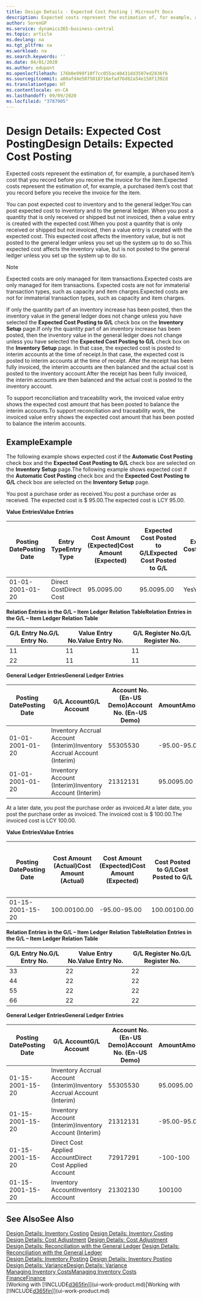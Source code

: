 ```yaml
---
title: Design Details - Expected Cost Posting | Microsoft Docs
description: Expected costs represent the estimation of, for example, a purchased item’s cost that you record before you receive the invoice for the item.
author: SorenGP
ms.service: dynamics365-business-central
ms.topic: article
ms.devlang: na
ms.tgt_pltfrm: na
ms.workload: na
ms.search.keywords: ''
ms.date: 04/01/2020
ms.author: edupont
ms.openlocfilehash: 176b0e999f10f7cc055ac40431dd3507ed2836f6
ms.sourcegitcommit: a80afd4e5075018716efad76d82a54e158f1392d
ms.translationtype: HT
ms.contentlocale: en-CA
ms.lasthandoff: 09/09/2020
ms.locfileid: "3787905"
---
```

# <a name="design-details-expected-cost-posting"></a><span data-ttu-id="b028e-103">Design Details: Expected Cost Posting</span><span class="sxs-lookup"><span data-stu-id="b028e-103">Design Details: Expected Cost Posting</span></span>
<span data-ttu-id="b028e-104">Expected costs represent the estimation of, for example, a purchased item’s cost that you record before you receive the invoice for the item.</span><span class="sxs-lookup"><span data-stu-id="b028e-104">Expected costs represent the estimation of, for example, a purchased item’s cost that you record before you receive the invoice for the item.</span></span>  

 <span data-ttu-id="b028e-105">You can post expected cost to inventory and to the general ledger.</span><span class="sxs-lookup"><span data-stu-id="b028e-105">You can post expected cost to inventory and to the general ledger.</span></span> <span data-ttu-id="b028e-106">When you post a quantity that is only received or shipped but not invoiced, then a value entry is created with the expected cost.</span><span class="sxs-lookup"><span data-stu-id="b028e-106">When you post a quantity that is only received or shipped but not invoiced, then a value entry is created with the expected cost.</span></span> <span data-ttu-id="b028e-107">This expected cost affects the inventory value, but is not posted to the general ledger unless you set up the system up to do so.</span><span class="sxs-lookup"><span data-stu-id="b028e-107">This expected cost affects the inventory value, but is not posted to the general ledger unless you set up the system up to do so.</span></span>  

> [!NOTE]  
>  <span data-ttu-id="b028e-108">Expected costs are only managed for item transactions.</span><span class="sxs-lookup"><span data-stu-id="b028e-108">Expected costs are only managed for item transactions.</span></span> <span data-ttu-id="b028e-109">Expected costs are not for immaterial transaction types, such as capacity and item charges.</span><span class="sxs-lookup"><span data-stu-id="b028e-109">Expected costs are not for immaterial transaction types, such as capacity and item charges.</span></span>  

 <span data-ttu-id="b028e-110">If only the quantity part of an inventory increase has been posted, then the inventory value in the general ledger does not change unless you have selected the **Expected Cost Posting to G/L** check box on the **Inventory Setup** page.</span><span class="sxs-lookup"><span data-stu-id="b028e-110">If only the quantity part of an inventory increase has been posted, then the inventory value in the general ledger does not change unless you have selected the **Expected Cost Posting to G/L** check box on the **Inventory Setup** page.</span></span> <span data-ttu-id="b028e-111">In that case, the expected cost is posted to interim accounts at the time of receipt.</span><span class="sxs-lookup"><span data-stu-id="b028e-111">In that case, the expected cost is posted to interim accounts at the time of receipt.</span></span> <span data-ttu-id="b028e-112">After the receipt has been fully invoiced, the interim accounts are then balanced and the actual cost is posted to the inventory account.</span><span class="sxs-lookup"><span data-stu-id="b028e-112">After the receipt has been fully invoiced, the interim accounts are then balanced and the actual cost is posted to the inventory account.</span></span>  

 <span data-ttu-id="b028e-113">To support reconciliation and traceability work, the invoiced value entry shows the expected cost amount that has been posted to balance the interim accounts.</span><span class="sxs-lookup"><span data-stu-id="b028e-113">To support reconciliation and traceability work, the invoiced value entry shows the expected cost amount that has been posted to balance the interim accounts.</span></span>  

## <a name="example"></a><span data-ttu-id="b028e-114">Example</span><span class="sxs-lookup"><span data-stu-id="b028e-114">Example</span></span>  
 <span data-ttu-id="b028e-115">The following example shows expected cost if the **Automatic Cost Posting** check box and the **Expected Cost Posting to G/L** check box are selected on the **Inventory Setup** page.</span><span class="sxs-lookup"><span data-stu-id="b028e-115">The following example shows expected cost if the **Automatic Cost Posting** check box and the **Expected Cost Posting to G/L** check box are selected on the **Inventory Setup** page.</span></span>  

 <span data-ttu-id="b028e-116">You post a purchase order as received.</span><span class="sxs-lookup"><span data-stu-id="b028e-116">You post a purchase order as received.</span></span> <span data-ttu-id="b028e-117">The expected cost is $ 95.00.</span><span class="sxs-lookup"><span data-stu-id="b028e-117">The expected cost is LCY 95.00.</span></span>  

 <span data-ttu-id="b028e-118">**Value Entries**</span><span class="sxs-lookup"><span data-stu-id="b028e-118">**Value Entries**</span></span>  

|<span data-ttu-id="b028e-119">Posting Date</span><span class="sxs-lookup"><span data-stu-id="b028e-119">Posting Date</span></span>|<span data-ttu-id="b028e-120">Entry Type</span><span class="sxs-lookup"><span data-stu-id="b028e-120">Entry Type</span></span>|<span data-ttu-id="b028e-121">Cost Amount (Expected)</span><span class="sxs-lookup"><span data-stu-id="b028e-121">Cost Amount (Expected)</span></span>|<span data-ttu-id="b028e-122">Expected Cost Posted to G/L</span><span class="sxs-lookup"><span data-stu-id="b028e-122">Expected Cost Posted to G/L</span></span>|<span data-ttu-id="b028e-123">Expected Cost</span><span class="sxs-lookup"><span data-stu-id="b028e-123">Expected Cost</span></span>|<span data-ttu-id="b028e-124">Item Ledger Entry No.</span><span class="sxs-lookup"><span data-stu-id="b028e-124">Item Ledger Entry No.</span></span>|<span data-ttu-id="b028e-125">Entry No.</span><span class="sxs-lookup"><span data-stu-id="b028e-125">Entry No.</span></span>|  
|------------------|----------------|------------------------------|----------------------------------|-------------------|---------------------------|---------------|  
|<span data-ttu-id="b028e-126">01-01-20</span><span class="sxs-lookup"><span data-stu-id="b028e-126">01-01-20</span></span>|<span data-ttu-id="b028e-127">Direct Cost</span><span class="sxs-lookup"><span data-stu-id="b028e-127">Direct Cost</span></span>|<span data-ttu-id="b028e-128">95.00</span><span class="sxs-lookup"><span data-stu-id="b028e-128">95.00</span></span>|<span data-ttu-id="b028e-129">95.00</span><span class="sxs-lookup"><span data-stu-id="b028e-129">95.00</span></span>|<span data-ttu-id="b028e-130">Yes</span><span class="sxs-lookup"><span data-stu-id="b028e-130">Yes</span></span>|<span data-ttu-id="b028e-131">1</span><span class="sxs-lookup"><span data-stu-id="b028e-131">1</span></span>|<span data-ttu-id="b028e-132">1</span><span class="sxs-lookup"><span data-stu-id="b028e-132">1</span></span>|  

 <span data-ttu-id="b028e-133">**Relation Entries in the G/L – Item Ledger Relation Table**</span><span class="sxs-lookup"><span data-stu-id="b028e-133">**Relation Entries in the G/L – Item Ledger Relation Table**</span></span>  

|<span data-ttu-id="b028e-134">G/L Entry No.</span><span class="sxs-lookup"><span data-stu-id="b028e-134">G/L Entry No.</span></span>|<span data-ttu-id="b028e-135">Value Entry No.</span><span class="sxs-lookup"><span data-stu-id="b028e-135">Value Entry No.</span></span>|<span data-ttu-id="b028e-136">G/L Register No.</span><span class="sxs-lookup"><span data-stu-id="b028e-136">G/L Register No.</span></span>|  
|--------------------|---------------------|-----------------------|  
|<span data-ttu-id="b028e-137">1</span><span class="sxs-lookup"><span data-stu-id="b028e-137">1</span></span>|<span data-ttu-id="b028e-138">1</span><span class="sxs-lookup"><span data-stu-id="b028e-138">1</span></span>|<span data-ttu-id="b028e-139">1</span><span class="sxs-lookup"><span data-stu-id="b028e-139">1</span></span>|  
|<span data-ttu-id="b028e-140">2</span><span class="sxs-lookup"><span data-stu-id="b028e-140">2</span></span>|<span data-ttu-id="b028e-141">1</span><span class="sxs-lookup"><span data-stu-id="b028e-141">1</span></span>|<span data-ttu-id="b028e-142">1</span><span class="sxs-lookup"><span data-stu-id="b028e-142">1</span></span>|  

 <span data-ttu-id="b028e-143">**General Ledger Entries**</span><span class="sxs-lookup"><span data-stu-id="b028e-143">**General Ledger Entries**</span></span>  

|<span data-ttu-id="b028e-144">Posting Date</span><span class="sxs-lookup"><span data-stu-id="b028e-144">Posting Date</span></span>|<span data-ttu-id="b028e-145">G/L Account</span><span class="sxs-lookup"><span data-stu-id="b028e-145">G/L Account</span></span>|<span data-ttu-id="b028e-146">Account No. (En-US Demo)</span><span class="sxs-lookup"><span data-stu-id="b028e-146">Account No. (En-US Demo)</span></span>|<span data-ttu-id="b028e-147">Amount</span><span class="sxs-lookup"><span data-stu-id="b028e-147">Amount</span></span>|<span data-ttu-id="b028e-148">Entry No.</span><span class="sxs-lookup"><span data-stu-id="b028e-148">Entry No.</span></span>|  
|------------------|------------------|---------------------------------|------------|---------------|  
|<span data-ttu-id="b028e-149">01-01-20</span><span class="sxs-lookup"><span data-stu-id="b028e-149">01-01-20</span></span>|<span data-ttu-id="b028e-150">Inventory Accrual Account (Interim)</span><span class="sxs-lookup"><span data-stu-id="b028e-150">Inventory Accrual Account (Interim)</span></span>|<span data-ttu-id="b028e-151">5530</span><span class="sxs-lookup"><span data-stu-id="b028e-151">5530</span></span>|<span data-ttu-id="b028e-152">-95.00</span><span class="sxs-lookup"><span data-stu-id="b028e-152">-95.00</span></span>|<span data-ttu-id="b028e-153">2</span><span class="sxs-lookup"><span data-stu-id="b028e-153">2</span></span>|  
|<span data-ttu-id="b028e-154">01-01-20</span><span class="sxs-lookup"><span data-stu-id="b028e-154">01-01-20</span></span>|<span data-ttu-id="b028e-155">Inventory Account (Interim)</span><span class="sxs-lookup"><span data-stu-id="b028e-155">Inventory Account (Interim)</span></span>|<span data-ttu-id="b028e-156">2131</span><span class="sxs-lookup"><span data-stu-id="b028e-156">2131</span></span>|<span data-ttu-id="b028e-157">95.00</span><span class="sxs-lookup"><span data-stu-id="b028e-157">95.00</span></span>|<span data-ttu-id="b028e-158">1</span><span class="sxs-lookup"><span data-stu-id="b028e-158">1</span></span>|  

 <span data-ttu-id="b028e-159">At a later date, you post the purchase order as invoiced.</span><span class="sxs-lookup"><span data-stu-id="b028e-159">At a later date, you post the purchase order as invoiced.</span></span> <span data-ttu-id="b028e-160">The invoiced cost is $ 100.00.</span><span class="sxs-lookup"><span data-stu-id="b028e-160">The invoiced cost is LCY 100.00.</span></span>  

 <span data-ttu-id="b028e-161">**Value Entries**</span><span class="sxs-lookup"><span data-stu-id="b028e-161">**Value Entries**</span></span>  

|<span data-ttu-id="b028e-162">Posting Date</span><span class="sxs-lookup"><span data-stu-id="b028e-162">Posting Date</span></span>|<span data-ttu-id="b028e-163">Cost Amount (Actual)</span><span class="sxs-lookup"><span data-stu-id="b028e-163">Cost Amount (Actual)</span></span>|<span data-ttu-id="b028e-164">Cost Amount (Expected)</span><span class="sxs-lookup"><span data-stu-id="b028e-164">Cost Amount (Expected)</span></span>|<span data-ttu-id="b028e-165">Cost Posted to G/L</span><span class="sxs-lookup"><span data-stu-id="b028e-165">Cost Posted to G/L</span></span>|<span data-ttu-id="b028e-166">Expected Cost</span><span class="sxs-lookup"><span data-stu-id="b028e-166">Expected Cost</span></span>|<span data-ttu-id="b028e-167">Item Ledger Entry No.</span><span class="sxs-lookup"><span data-stu-id="b028e-167">Item Ledger Entry No.</span></span>|<span data-ttu-id="b028e-168">Entry No.</span><span class="sxs-lookup"><span data-stu-id="b028e-168">Entry No.</span></span>|  
|------------------|----------------------------|------------------------------|-------------------------|-------------------|---------------------------|---------------|  
|<span data-ttu-id="b028e-169">01-15-20</span><span class="sxs-lookup"><span data-stu-id="b028e-169">01-15-20</span></span>|<span data-ttu-id="b028e-170">100.00</span><span class="sxs-lookup"><span data-stu-id="b028e-170">100.00</span></span>|<span data-ttu-id="b028e-171">-95.00</span><span class="sxs-lookup"><span data-stu-id="b028e-171">-95.00</span></span>|<span data-ttu-id="b028e-172">100.00</span><span class="sxs-lookup"><span data-stu-id="b028e-172">100.00</span></span>|<span data-ttu-id="b028e-173">No</span><span class="sxs-lookup"><span data-stu-id="b028e-173">No</span></span>|<span data-ttu-id="b028e-174">1</span><span class="sxs-lookup"><span data-stu-id="b028e-174">1</span></span>|<span data-ttu-id="b028e-175">2</span><span class="sxs-lookup"><span data-stu-id="b028e-175">2</span></span>|  

 <span data-ttu-id="b028e-176">**Relation Entries in the G/L – Item Ledger Relation Table**</span><span class="sxs-lookup"><span data-stu-id="b028e-176">**Relation Entries in the G/L – Item Ledger Relation Table**</span></span>  

|<span data-ttu-id="b028e-177">G/L Entry No.</span><span class="sxs-lookup"><span data-stu-id="b028e-177">G/L Entry No.</span></span>|<span data-ttu-id="b028e-178">Value Entry No.</span><span class="sxs-lookup"><span data-stu-id="b028e-178">Value Entry No.</span></span>|<span data-ttu-id="b028e-179">G/L Register No.</span><span class="sxs-lookup"><span data-stu-id="b028e-179">G/L Register No.</span></span>|  
|--------------------|---------------------|-----------------------|  
|<span data-ttu-id="b028e-180">3</span><span class="sxs-lookup"><span data-stu-id="b028e-180">3</span></span>|<span data-ttu-id="b028e-181">2</span><span class="sxs-lookup"><span data-stu-id="b028e-181">2</span></span>|<span data-ttu-id="b028e-182">2</span><span class="sxs-lookup"><span data-stu-id="b028e-182">2</span></span>|  
|<span data-ttu-id="b028e-183">4</span><span class="sxs-lookup"><span data-stu-id="b028e-183">4</span></span>|<span data-ttu-id="b028e-184">2</span><span class="sxs-lookup"><span data-stu-id="b028e-184">2</span></span>|<span data-ttu-id="b028e-185">2</span><span class="sxs-lookup"><span data-stu-id="b028e-185">2</span></span>|  
|<span data-ttu-id="b028e-186">5</span><span class="sxs-lookup"><span data-stu-id="b028e-186">5</span></span>|<span data-ttu-id="b028e-187">2</span><span class="sxs-lookup"><span data-stu-id="b028e-187">2</span></span>|<span data-ttu-id="b028e-188">2</span><span class="sxs-lookup"><span data-stu-id="b028e-188">2</span></span>|  
|<span data-ttu-id="b028e-189">6</span><span class="sxs-lookup"><span data-stu-id="b028e-189">6</span></span>|<span data-ttu-id="b028e-190">2</span><span class="sxs-lookup"><span data-stu-id="b028e-190">2</span></span>|<span data-ttu-id="b028e-191">2</span><span class="sxs-lookup"><span data-stu-id="b028e-191">2</span></span>|  

 <span data-ttu-id="b028e-192">**General Ledger Entries**</span><span class="sxs-lookup"><span data-stu-id="b028e-192">**General Ledger Entries**</span></span>  

|<span data-ttu-id="b028e-193">Posting Date</span><span class="sxs-lookup"><span data-stu-id="b028e-193">Posting Date</span></span>|<span data-ttu-id="b028e-194">G/L Account</span><span class="sxs-lookup"><span data-stu-id="b028e-194">G/L Account</span></span>|<span data-ttu-id="b028e-195">Account No. (En-US Demo)</span><span class="sxs-lookup"><span data-stu-id="b028e-195">Account No. (En-US Demo)</span></span>|<span data-ttu-id="b028e-196">Amount</span><span class="sxs-lookup"><span data-stu-id="b028e-196">Amount</span></span>|<span data-ttu-id="b028e-197">Entry No.</span><span class="sxs-lookup"><span data-stu-id="b028e-197">Entry No.</span></span>|  
|------------------|------------------|---------------------------------|------------|---------------|  
|<span data-ttu-id="b028e-198">01-15-20</span><span class="sxs-lookup"><span data-stu-id="b028e-198">01-15-20</span></span>|<span data-ttu-id="b028e-199">Inventory Accrual Account (Interim)</span><span class="sxs-lookup"><span data-stu-id="b028e-199">Inventory Accrual Account (Interim)</span></span>|<span data-ttu-id="b028e-200">5530</span><span class="sxs-lookup"><span data-stu-id="b028e-200">5530</span></span>|<span data-ttu-id="b028e-201">95.00</span><span class="sxs-lookup"><span data-stu-id="b028e-201">95.00</span></span>|<span data-ttu-id="b028e-202">4</span><span class="sxs-lookup"><span data-stu-id="b028e-202">4</span></span>|  
|<span data-ttu-id="b028e-203">01-15-20</span><span class="sxs-lookup"><span data-stu-id="b028e-203">01-15-20</span></span>|<span data-ttu-id="b028e-204">Inventory Account (Interim)</span><span class="sxs-lookup"><span data-stu-id="b028e-204">Inventory Account (Interim)</span></span>|<span data-ttu-id="b028e-205">2131</span><span class="sxs-lookup"><span data-stu-id="b028e-205">2131</span></span>|<span data-ttu-id="b028e-206">-95.00</span><span class="sxs-lookup"><span data-stu-id="b028e-206">-95.00</span></span>|<span data-ttu-id="b028e-207">3</span><span class="sxs-lookup"><span data-stu-id="b028e-207">3</span></span>|  
|<span data-ttu-id="b028e-208">01-15-20</span><span class="sxs-lookup"><span data-stu-id="b028e-208">01-15-20</span></span>|<span data-ttu-id="b028e-209">Direct Cost Applied Account</span><span class="sxs-lookup"><span data-stu-id="b028e-209">Direct Cost Applied Account</span></span>|<span data-ttu-id="b028e-210">7291</span><span class="sxs-lookup"><span data-stu-id="b028e-210">7291</span></span>|<span data-ttu-id="b028e-211">-100</span><span class="sxs-lookup"><span data-stu-id="b028e-211">-100</span></span>|<span data-ttu-id="b028e-212">6</span><span class="sxs-lookup"><span data-stu-id="b028e-212">6</span></span>|  
|<span data-ttu-id="b028e-213">01-15-20</span><span class="sxs-lookup"><span data-stu-id="b028e-213">01-15-20</span></span>|<span data-ttu-id="b028e-214">Inventory Account</span><span class="sxs-lookup"><span data-stu-id="b028e-214">Inventory Account</span></span>|<span data-ttu-id="b028e-215">2130</span><span class="sxs-lookup"><span data-stu-id="b028e-215">2130</span></span>|<span data-ttu-id="b028e-216">100</span><span class="sxs-lookup"><span data-stu-id="b028e-216">100</span></span>|<span data-ttu-id="b028e-217">5</span><span class="sxs-lookup"><span data-stu-id="b028e-217">5</span></span>|  

## <a name="see-also"></a><span data-ttu-id="b028e-218">See Also</span><span class="sxs-lookup"><span data-stu-id="b028e-218">See Also</span></span>
 <span data-ttu-id="b028e-219">[Design Details: Inventory Costing](design-details-inventory-costing.md) </span><span class="sxs-lookup"><span data-stu-id="b028e-219">[Design Details: Inventory Costing](design-details-inventory-costing.md) </span></span>  
 <span data-ttu-id="b028e-220">[Design Details: Cost Adjustment](design-details-cost-adjustment.md) </span><span class="sxs-lookup"><span data-stu-id="b028e-220">[Design Details: Cost Adjustment](design-details-cost-adjustment.md) </span></span>  
 <span data-ttu-id="b028e-221">[Design Details: Reconciliation with the General Ledger](design-details-reconciliation-with-the-general-ledger.md) </span><span class="sxs-lookup"><span data-stu-id="b028e-221">[Design Details: Reconciliation with the General Ledger](design-details-reconciliation-with-the-general-ledger.md) </span></span>  
 <span data-ttu-id="b028e-222">[Design Details: Inventory Posting](design-details-inventory-posting.md) </span><span class="sxs-lookup"><span data-stu-id="b028e-222">[Design Details: Inventory Posting](design-details-inventory-posting.md) </span></span>  
 [<span data-ttu-id="b028e-223">Design Details: Variance</span><span class="sxs-lookup"><span data-stu-id="b028e-223">Design Details: Variance</span></span>](design-details-variance.md)  
 [<span data-ttu-id="b028e-224">Managing Inventory Costs</span><span class="sxs-lookup"><span data-stu-id="b028e-224">Managing Inventory Costs</span></span>](finance-manage-inventory-costs.md)  
 [<span data-ttu-id="b028e-225">Finance</span><span class="sxs-lookup"><span data-stu-id="b028e-225">Finance</span></span>](finance.md)  
 <span data-ttu-id="b028e-226">[Working with [!INCLUDE[d365fin](includes/d365fin_md.md)]](ui-work-product.md)</span><span class="sxs-lookup"><span data-stu-id="b028e-226">[Working with [!INCLUDE[d365fin](includes/d365fin_md.md)]](ui-work-product.md)</span></span>
